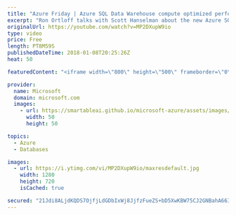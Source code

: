 ```yaml
---
title: "Azure Friday | Azure SQL Data Warehouse compute optimized performance tier"
excerpt: "Ron Ortloff talks with Scott Hanselman about the new Azure SQL Data Warehouse compute optimized tier that enables you to analyze ever growing amounts of data more easily, and how the team used NVM Express caching for up to 100x better performance.  Azure SQL Data Warehouse previews 3x compute scale with"
originalUrl: https://youtube.com/watch?v=MP2DXupW9io
type: video
price: Free
length: PT8M59S
publishedDateTime: 2018-01-08T20:25:26Z
heat: 50

featuredContent: "<iframe width=\"800\" height=\"500\" frameborder=\"0\" src=\"https://www.youtube.com/embed/MP2DXupW9io\" allow=\"accelerometer; autoplay; encrypted-media; gyroscope; picture-in-picture\" allowfullscreen></iframe>"

provider:
  name: Microsoft
  domain: microsoft.com
  images:
    - url: https://smartableai.github.io/microsoft-azure/assets/images/organizations/microsoft.com-50x50.jpg
      width: 50
      height: 50

topics:
  - Azure
  - Databases

images:
  - url: https://i.ytimg.com/vi/MP2DXupW9io/maxresdefault.jpg
    width: 1280
    height: 720
    isCached: true

secured: "21Jdi8ALjdKQDS7OjfjLdGDbIxWj8JjfzFueZS+bD5XwKBW75CJ2GNBahA66IGdtrYOwcQWbEh25Eq74J84e0cpfIvaQpUysRuv05doKd3DHXealg7tpGvp8YX+fVO8WyJlgC1oi33JuhhbXDFLVKmweSlrT6PCIIi8hcJ0d7iIVDCn9kwvdEO03IRqK2xZFpoDnJ+8mSYH/gbpI31MW5gAC3XrX4jqk/xNjeg8DtYzxm57mizwzBQ+XcUCuEdAXC8soAc82tDmniqBPmZ69GkMLgtoxPdgKtaPVme8iKiNpmLoy6XQQel0Sc8neTLJvUVEZxWs8ccl/J+2Ml215Gog2mprwcxHWKETR2jHU9jQZSuIR9w5+YCDs4vjSqCjtPLYRMuFcumIRFFnOO4uxxHvCu1EGvVlj0PZwYlXcgmU=;Qbh4waN49ZkkjDVJlpA0sg=="
---
```


